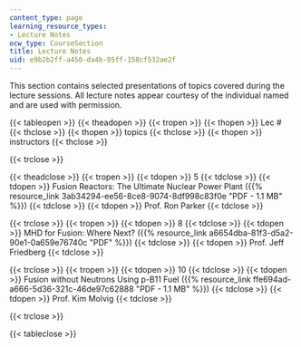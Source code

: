 ```yaml
---
content_type: page
learning_resource_types:
- Lecture Notes
ocw_type: CourseSection
title: Lecture Notes
uid: e9b2b2ff-a450-da4b-95ff-158cf532ae2f
---
```


This section contains selected presentations of topics covered during the lecture sessions. All lecture notes appear courtesy of the individual named and are used with permission.

{{< tableopen >}}
{{< theadopen >}}
{{< tropen >}}
{{< thopen >}}
Lec #
{{< thclose >}}
{{< thopen >}}
topics
{{< thclose >}}
{{< thopen >}}
instructors
{{< thclose >}}

{{< trclose >}}

{{< theadclose >}}
{{< tropen >}}
{{< tdopen >}}
5
{{< tdclose >}}
{{< tdopen >}}
Fusion Reactors: The Ultimate Nuclear Power Plant ({{% resource_link 3ab34294-ee56-8ce8-9074-8df998c83f0e "PDF - 1.1 MB" %}})
{{< tdclose >}}
{{< tdopen >}}
Prof. Ron Parker
{{< tdclose >}}

{{< trclose >}}
{{< tropen >}}
{{< tdopen >}}
8
{{< tdclose >}}
{{< tdopen >}}
MHD for Fusion: Where Next? ({{% resource_link a6654dba-81f3-d5a2-90e1-0a659e76740c "PDF" %}})
{{< tdclose >}}
{{< tdopen >}}
Prof. Jeff Friedberg
{{< tdclose >}}

{{< trclose >}}
{{< tropen >}}
{{< tdopen >}}
10
{{< tdclose >}}
{{< tdopen >}}
Fusion without Neutrons Using p-B11 Fuel ({{% resource_link ffe694ad-a666-5d36-321c-46de97c62888 "PDF - 1.1 MB" %}})
{{< tdclose >}}
{{< tdopen >}}
Prof. Kim Molvig
{{< tdclose >}}

{{< trclose >}}

{{< tableclose >}}